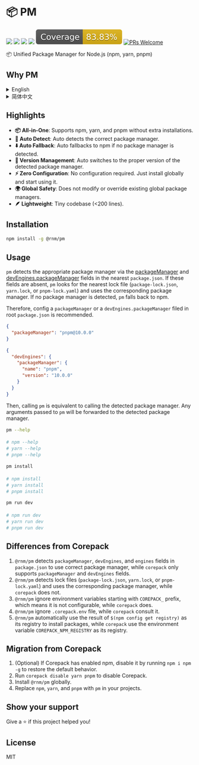 # 📦 PM

[![](https://img.shields.io/npm/l/@rnm/pm.svg)](https://github.com/rnmjs/pm/blob/main/LICENSE)
[![](https://img.shields.io/npm/v/@rnm/pm.svg)](https://www.npmjs.com/package/@rnm/pm)
[![](https://img.shields.io/npm/dm/@rnm/pm.svg)](https://www.npmjs.com/package/@rnm/pm)
[![](https://packagephobia.com/badge?p=@rnm/pm)](https://packagephobia.com/result?p=@rnm/pm)
[![](https://raw.githubusercontent.com/rnmjs/pm/refs/heads/main/packages/pm/badge/coverage.svg)]()
[![PRs Welcome](https://img.shields.io/badge/PRs-welcome-brightgreen.svg)](https://github.com/rnmjs/pm?tab=readme-ov-file#contributing)

📦 Unified Package Manager for Node.js (npm, yarn, pnpm)

## Why PM

<details>
<summary>English</summary>

Regarding the usage scenarios of package managers like npm, yarn, and pnpm, we can divide them into two categories:

- **Global Scope**: When installing global CLI tools, such as `tsx`, `pm2`, `serve`, etc., it is recommended to use **npm** for installation.
- **Project Scope**: During project development, it is recommended to use the package manager and version required by the project.

The former is easy to achieve because npm is already installed on your system by default with Node.js. You just need to run `npm i -g <package>` to globally install the CLI tool you want.

However, there has never been a good solution for the latter. When developing multiple projects, developers often need to manually switch between package managers and their versions across projects. If the wrong package manager or version is chosen, it can often lead to bugs or even prevent the project from running, which is a mental burden on developers. Corepack is one solution, but it is still not perfect, as it does not automatically enable npm and still requires attention to which package manager the project uses, without automatic detection.

To solve the problem of automatically switching package managers during project development, `@rnm/pm` was created. It allows you to automatically, seamlessly, and with zero configuration use the correct package manager and its version.

In summary: **Use npm for installing global CLI tools, and use `@rnm/pm` for daily project development!**

</details>

<details>
<summary>简体中文</summary>

关于 npm、yarn、pnpm 等包管理器的使用场景，我们可以分为 2 种情况：

- **全局维度**：安装全局 CLI 工具时，例如 `tsx`、`pm2`、`serve` 等，推荐使用 **npm** 来安装它们。
- **项目维度**：开发项目时，则推荐使用项目要求的包管理器和要求的版本来开发。

前者很容易做到，因为 npm 已经默认随着 Node.js 安装在你的系统中，你只需要 `npm i -g <package>` 即可全局安装你想要的 CLI 工具。

然而后者一直没有很好的解决方案，在开发多个项目时，开发者经常需要在项目间反复手动切换包管理器以及包管理器的版本。一旦包管理器和版本选择不对，往往会给项目带来 Bug，甚至运行不起来，这对开发者来说是一个心智负担。Corepack 是解决方案之一，但仍然不够完美，一来不自动启用 npm，二来仍然需要关注项目使用的是哪个包管理，不能自动检测。

为了解决项目开发时手动切换包管理器的痛点，`@rnm/pm` 应运而生。它能让你自动、无缝、零配置地使用正确的包管理器及其版本。

总之，我们推荐：

- **全局 CLI 工具**：继续使用 npm 安装。
- **项目开发**：统一使用 `@rnm/pm`，而非 npm、yarn、pnpm，以享受自动化的便利。

</details>

## Highlights

- **📦 All-in-One**: Supports npm, yarn, and pnpm without extra installations.
- **🎯 Auto Detect**: Auto detects the correct package manager.
- **⬇️ Auto Fallback**: Auto fallbacks to npm if no package manager is detected.
- **🔀 Version Management**: Auto switches to the proper version of the detected package manager.
- **⚡️ Zero Configuration**: No configuration required. Just install globally and start using it.
- **🌍 Global Safety**: Does not modify or override existing global package managers.
- **🪶 Lightweight**: Tiny codebase (<200 lines).

## Installation

```bash
npm install -g @rnm/pm
```

## Usage

`pm` detects the appropriate package manager via the [packageManager](https://github.com/nodejs/corepack?tab=readme-ov-file#when-authoring-packages) and [devEngines.packageManager](https://docs.npmjs.com/cli/v11/configuring-npm/package-json#devengines) fields in the nearest `package.json`. If these fields are absent, `pm` looks for the nearest lock file (`package-lock.json`, `yarn.lock`, or `pnpm-lock.yaml`) and uses the corresponding package manager. If no package manager is detected, `pm` falls back to npm.

Therefore, config a `packageManager` or a `devEngines.packageManager` filed in root `package.json` is recommended.

```json
{
  "packageManager": "pnpm@10.0.0"
}
```

```json
{
  "devEngines": {
    "packageManager": {
      "name": "pnpm",
      "version": "10.0.0"
    }
  }
}
```

Then, calling `pm` is equivalent to calling the detected package manager. Any arguments passed to `pm` will be forwarded to the detected package manager.

```bash
pm --help

# npm --help
# yarn --help
# pnpm --help
```

```bash
pm install

# npm install
# yarn install
# pnpm install
```

```bash
pm run dev

# npm run dev
# yarn run dev
# pnpm run dev
```

## Differences from Corepack

1. `@rnm/pm` detects `packageManager`, `devEngines`, and `engines` fields in `package.json` to use correct package manager, while `corepack` only supports `packageManager` and `devEngines` fields.
2. `@rnm/pm` detects lock files (`package-lock.json`, `yarn.lock`, or `pnpm-lock.yaml`) and uses the corresponding package manager, while `corepack` does not.
3. `@rnm/pm` ignore environment variables starting with `COREPACK_` prefix, which means it is not configurable, while `corepack` does.
4. `@rnm/pm` ignore `.corepack.env` file, while `corepack` consult it.
5. `@rnm/pm` automatically use the result of `$(npm config get registry)` as its registry to install packages, while `corepack` use the environment variable `COREPACK_NPM_REGISTRY` as its registry.

## Migration from Corepack

1. (Optional) If Corepack has enabled npm, disable it by running `npm i npm -g` to restore the default behavior.
2. Run `corepack disable yarn pnpm` to disable Corepack.
3. Install `@rnm/pm` globally.
4. Replace `npm`, `yarn`, and `pnpm` with `pm` in your projects.

## Show your support

Give a ⭐️ if this project helped you!

## License

MIT
